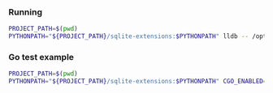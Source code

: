 ### Running

```bash
PROJECT_PATH=$(pwd)
PYTHONPATH="${PROJECT_PATH}/sqlite-extensions:$PYTHONPATH" lldb -- /opt/homebrew/opt/sqlite/bin/sqlite3
```

### Go test example
```bash
PROJECT_PATH=$(pwd)
PYTHONPATH="${PROJECT_PATH}/sqlite-extensions:$PYTHONPATH" CGO_ENABLED=1 TESTING=true go test -v ./internal/types/numbers -v -p 1 -run '^Test_Numbers$'
```
